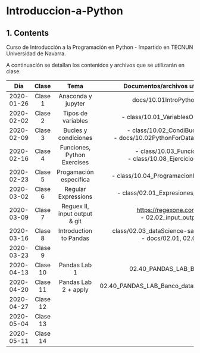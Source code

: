 # Introduccion-a-Python

## 1. Contents

Curso de Introducción a la Programación en Python - Impartido en TECNUN Universidad de Navarra.

A continuación se detallan los contenidos y archivos que se utilizarán en clase:

|    Día     |  Clase   |             Tema              |                    Documentos/archivos utilizados                     | Práctica |
| :--------: | :------: | :---------------------------: | :-------------------------------------------------------------------: | :------: |
| 2020-01-26 | Clase 1  |      Anaconda y jupyter       |                       docs/10.01IntroPython.pdf                       |          |
| 2020-02-02 | Clase 2  |      Tipos de variables       |                   - class/10.01_VariablesOper.ipynb                   |          |
| 2020-02-09 | Clase 3  |     Bucles y condiciones      | - class/10.02_CondiBucl.ipynb<br>- docs/10.02PythonForDataScience.pdf |          |
| 2020-02-16 | Clase 4  |  Funciones, Python Exercises  |       - class/10.03_Funciones<br>- class/10.08_Ejercicios.ipynb       |  10.08   |
| 2020-02-23 | Clase 5  |    Progamación específica     |                - class/10.04_ProgramacionPython.ipynb                 |  10.05   |
| 2020-03-02 | Clase 6  |      Regular Expressions      |                  - class/02.01_Expresiones_Regulares                  |          |
| 2020-03-09 | Clase 7  | Reguex II, input output & git |            https://regexone.com/ -<br>- 02.02_input_output            |          |
| 2020-03-16 | Clase 8  |    Introduction to Pandas     |     class/02.03_dataScience-salary-pandas <br>- docs/02.01, 02.02     |          |
| 2020-03-23 | Clase 9  |                               |                                                                       |          |
| 2020-04-13 | Clase 10 |         Pandas Lab 1          |                        02.40_PANDAS_LAB_BANCO                         |  02.40   |
| 2020-04-20 | Clase 11 |     Pandas Lab 2 + apply      |              02.40_PANDAS_LAB_Banco_dataframe_style_PRO               |  02.50   |
| 2020-04-27 | Clase 12 |                               |                                                                       |          |
| 2020-05-04 | Clase 13 |                               |                                                                       |          |
| 2020-05-11 | Clase 14 |                               |                                                                       |          |
